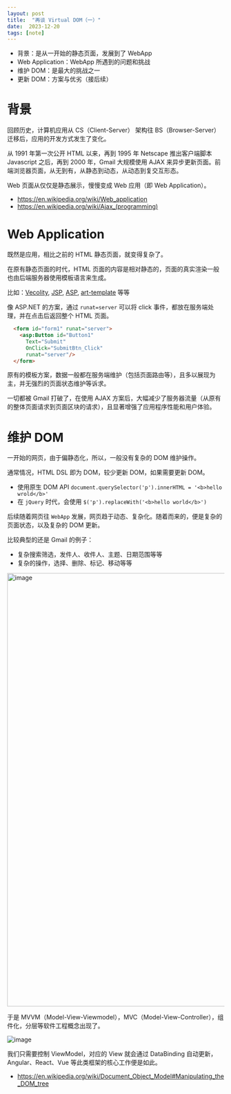 ```yaml
---
layout: post
title:  "再谈 Virtual DOM（一）"
date:  2023-12-20
tags: [note]
---
```



* 背景：是从一开始的静态页面，发展到了 WebApp
* Web Application：WebApp 所遇到的问题和挑战
* 维护 DOM：是最大的挑战之一
* 更新 DOM：方案与优劣（接后续）

# 背景

  回顾历史，计算机应用从 CS（Client-Server） 架构往 BS（Browser-Server） 迁移后，应用的开发方式发生了变化。

  从 1991 年第一次公开 HTML 以来，再到 1995 年 Netscape 推出客户端脚本 Javascript 之后，再到 2000 年，Gmail 大规模使用 AJAX 来异步更新页面。前端浏览器页面，从无到有，从静态到动态，从动态到复交互形态。

  Web 页面从仅仅是静态展示，慢慢变成 Web 应用（即 Web Application）。

* https://en.wikipedia.org/wiki/Web_application
* https://en.wikipedia.org/wiki/Ajax_(programming)

# Web Application

  既然是应用，相比之前的 HTML 静态页面，就变得复杂了。

  在原有静态页面的时代，HTML 页面的内容是相对静态的，页面的真实渲染一般也由后端服务器使用模板语言来生成。

  比如：[Vecolity](https://velocity.apache.org/engine/1.7/user-guide.html), [JSP](https://www.geeksforgeeks.org/introduction-to-jsp/), [ASP](https://learn.microsoft.com/en-us/previous-versions/aspnet/h59db326(v=vs.100)), [art-template](https://aui.github.io/art-template/zh-cn/) 等等

  像 ASP.NET 的方案，通过 `runat=server` 可以将 click 事件，都放在服务端处理，并在点击后返回整个 HTML 页面。

```html
  <form id="form1" runat="server">
    <asp:Button id="Button1"
      Text="Submit"
      OnClick="SubmitBtn_Click"
      runat="server"/>
  </form>
```

  原有的模板方案，数据一般都在服务端维护（包括页面路由等），且多以展现为主，并无强烈的页面状态维护等诉求。

  一切都被 Gmail 打破了，在使用 AJAX 方案后，大幅减少了服务器流量（从原有的整体页面请求到页面区块的请求），且显著增强了应用程序性能和用户体验。

  <!-- DOM 是 Document Object Model 的简写，是 -->


# 维护 DOM

  一开始的网页，由于偏静态化，所以，一般没有复杂的 DOM 维护操作。

  通常情况，HTML DSL 即为 DOM，较少更新 DOM，如果需要更新 DOM。
  * 使用原生 DOM API `document.querySelector('p').innerHTML = '<b>hello wrold</b>'`
  * 在 `jQuery` 时代，会使用 `$('p').replaceWith('<b>hello world</b>')`

  后续随着网页往 `WebApp` 发展，网页趋于动态、复杂化。随着而来的，便是复杂的页面状态，以及复杂的 DOM 更新。

  比较典型的还是 Gmail 的例子：

* 复杂搜索筛选，发件人、收件人、主题、日期范围等等
* 复杂的操作，选择、删除、标记、移动等等

<img width="1004" alt="image" src="https://github.com/zhoukekestar/notes/assets/7157346/630b3ac6-8ae1-4e74-b84b-238cb02b7e72">


  于是 MVVM（Model-View-Viewmodel），MVC（Model-View-Controller），组件化，分层等软件工程概念出现了。

![image](https://github.com/zhoukekestar/notes/assets/7157346/1f56c030-af43-4eed-bbfd-7e1eb0d09e50)

  我们只需要控制 ViewModel，对应的 View 就会通过 DataBinding 自动更新，Angular、React、Vue 等此类框架的核心工作便是如此。

* https://en.wikipedia.org/wiki/Document_Object_Model#Manipulating_the_DOM_tree

